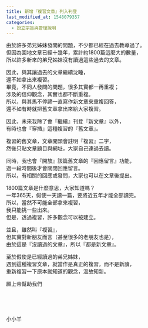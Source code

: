 ```yaml
---
title: 新增『複習文章』列入刊登
last_modified_at: 1548079357
categories:
  - 設立宗旨與管理說明
---
```


<p>由於許多弟兄姊妹發問的問題，不少都已經在過去教導過了。<br>
但因為園地文章已經十幾年，累計約1800篇這麼大的數量，<br>
所以許多新來的弟兄姊妹沒有讀過這些過去的文章。</p>

<p>因此，與其讓過去的文章繼續沈睡，<br>
還不如拿出來複習。<br>
畢竟，不同人發問的問題，很多其實都一再重複；<br>
涉及的信仰觀念，其實也都不斷重複。<br>
所以，與其馬不停蹄一直寫作新文章來重複回答，<br>
還不如有時就把舊文章拿出來給大家複習。</p>

<p>因此，未來我除了會『繼續』刊登『新文章』以外，<br>
有時也會『穿插』這種複習的『舊文章』。</p>

<p>複習的舊文章，文章開頭會註明『複習』二字，<br>
然後只貼文章題目與網址，大家自己連過去讀。</p>

<p>同時，我也會『開放』該篇舊文章的『回應留言』功能，<br>
過一段時間後才會關閉回應留言。<br>
所以，有相關的回應或發問，大家也可以在文章後提出。</p>

<p>1800篇文章是什麼意思，大家知道嗎？<br>
一年365天，假使一天讀一篇，要將近五年才能全部讀完。<br>
所以，當然不可能全部拿來複習，<br>
我只能挑一些出來。<br>
但是，透過複習，許多觀念可以被建立。</p>

<p>並且，雖然叫『複習』，<br>
但其實對新朋友而言（甚至很多的老朋友也是），<br>
由於這是『沒讀過的文章』，所以『都是新文章』。</p>

<p>至於假使是已經讀過的弟兄姊妹，<br>
遇到這種複習文章，就當作是真正的複習，而不是新讀，<br>
重新複習一下原本就知道的觀念，溫故知新。</p>

<p>願上帝幫助我們</p>

<p>&nbsp;</p>

<p>&nbsp;</p>

<p>小小羊</p>

